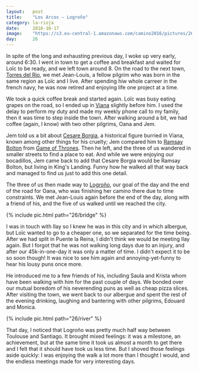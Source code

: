 ```yaml
---
layout:   post
title:    "Los Arcos — Logroño"
category: la-rioja
date:     2016-10-17
image:    "https://s3.eu-central-1.amazonaws.com/camino2016/pictures/26/bridge.jpg"
day:      26
---
```


In spite of the long and exhausting previous day, I woke up very early, around 6:30. I went in town to get a coffee and breakfast and waited for Loïc to be ready, and we left town around 8. On the road to the next town, [Torres del Rio](https://www.google.fr/maps/place/31229+Torres+del+R%C3%ADo,+Navarre,+Espagne/@42.5519117,-2.2753747,17z/data=!3m1!4b1!4m5!3m4!1s0xd5008461f2b780d:0x5258fa3d2bb6ff53!8m2!3d42.5523848!4d-2.2722816?hl=fr), we met Jean-Louis, a fellow pilgrim who was born in the same region as Loïc and I live. After spending hiw whole carreer in the french navy, he was now retired and enjoying life one project at a time.

We took a quick coffee break and started again. Loïc was busy eating grapes on the road, so I ended up in [Viana](https://www.google.fr/maps/place/31230+Viana,+Navarre,+Espagne/@42.5140638,-2.3768445,16z/data=!3m1!4b1!4m5!3m4!1s0xd5aa9f1cb9c714d:0xb6a03782baa32d0f!8m2!3d42.5154487!4d-2.3727036?hl=fr) slightly before him. I used the delay to perform my duty and made my weekly phone call to my family, then it was time to step inside the town. After walking around a bit, we had coffee (again, I know) with two other pilgrims, Oana and Jem.

Jem told us a bit about [Cesare Borgia](https://en.wikipedia.org/wiki/Cesare_Borgia), a historical figure burried in Viana, known among other things for his cruelty; Jem compared him to [Ramsay Bolton](https://en.wikipedia.org/wiki/Ramsay_Bolton) from [Game of Thrones](https://en.wikipedia.org/wiki/Game_of_Thrones). Then he left, and the three of us wandered in smaller streets to find a place to eat. And while we were enjoying our bocadillos, Jem came back to add that Cesare Borgia would be Ramsay Bolton, but living in King's Landing. Funny how he walked all that way back and managed to find us just to add this one detail.

The three of us then made way to [Logroño](https://www.google.fr/maps/place/Logro%C3%B1o,+La+Rioja,+Espagne/@42.4603231,-2.4658723,14z/data=!3m1!4b1!4m5!3m4!1s0xd5aab4130b390b1:0xf98252918a168870!8m2!3d42.4627264!4d-2.4451447?hl=fr), our goal of the day and the end of the road for Oana, who was finishing her camino there due to time constraints. We met Jean-Louis again before the end of the day, along with a friend of his, and the five of us walked until we reached the city.

{% include pic.html path="26/bridge" %}

I was in touch with Ilay so I knew he was in this city and in which albergue, but Loïc wanted to go to a cheaper one, so we separated for the time being. After we had split in Puente la Reina, I didn't think we would be meeting Ilay again. But I forgot that he was not walking long days due to an injury, and after our 45k-in-one-day it was only a matter of time. I didn't expect it to be so soon though! It was nice to see him again and annoying-yet-funny to hear his lousy puns once more.

He introduced me to a few friends of his, including Saula and Krista whom have been walking with him for the past couple of days. We bonded over our mutual boredom of his neverending puns as well as cheap pizza slices. After visiting the town, we went back to our albergue and spent the rest of the evening drinking, laughing and bantering with other pilgrims, Edouard and Monica.

{% include pic.html path="26/river" %}

That day, I noticed that Logroño was pretty much half way between Toulouse and Santiago. It brought mixed feelings: it was a milestone, an achievement, but at the same time it took us almost a month to get there and I felt that it should have took us less time. But I shoved those feelings aside quickly: I was enjoying the walk a lot more than I thought I would, and the endless meetings made for very interesting days.
